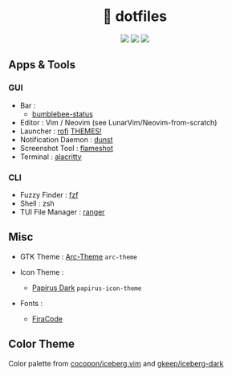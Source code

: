 <h1 align="center">🧊 dotfiles</h1>

<p align="center">
  <img src="https://img.shields.io/static/v1?label=OS&message=Ubuntu&color=blue&style=flat-square"/> 
  <img src="https://img.shields.io/static/v1?label=WM&message=i3-gaps&color=lightgray&style=flat-square"/> 
  <img src="https://img.shields.io/static/v1?label=Editor&message=Neovim&color=green&style=flat-square"/> 
</p>

<!-- <div align=center><img src="screenshot.png" /></div> -->


## Apps & Tools

### GUI

- Bar                 : 
  - [bumblebee-status](https://github.com/tobi-wan-kenobi/bumblebee-status)
- Editor              : Vim / Neovim (see LunarVim/Neovim-from-scratch) 
- Launcher            : [rofi]( https://github.com/DaveDavenport/rofi) [THEMES!](https://github.com/sheepla/rofi-themes) 
- Notification Daemon : [dunst](https://dunst-project.org/)
- Screenshot Tool     : [flameshot](https://github.com/flameshot-org/flameshot)
- Terminal            : [alacritty](https://github.com/alacritty/alacritty)

### CLI

- Fuzzy Finder        : [fzf](https://github.com/junegunn/fzf)
- Shell               : zsh
- TUI File Manager    : [ranger](https://ranger.github.io)

## Misc

- GTK Theme           : [Arc-Theme](https://github.com/jnsh/arc-theme) `arc-theme`
- Icon Theme          : 
    - [Papirus Dark](https://github.com/PapirusDevelopmentTeam/papirus-icon-theme) `papirus-icon-theme`

- Fonts     : 
    - [FiraCode](https://github.com/tonsky/FiraCode) 

## Color Theme

Color palette from [cocopon/iceberg.vim](https://github.com/cocopon/iceberg.vim) and [gkeep/iceberg-dark](https://github.com/gkeep/iceberg-dark)
